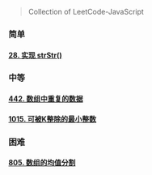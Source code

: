 > Collection of LeetCode-JavaScript

<!-- tabs:start -->

### **简单**

#### [28. 实现 strStr()](LeetCode/JavaScript/28.md)

### **中等**

#### [442. 数组中重复的数据](LeetCode/JavaScript/442.md)

#### [1015. 可被K整除的最小整数](LeetCode/JavaScript/1015.md)

### **困难**

#### [805. 数组的均值分割](LeetCode/JavaScript/805.md)

<!-- tabs:end -->
